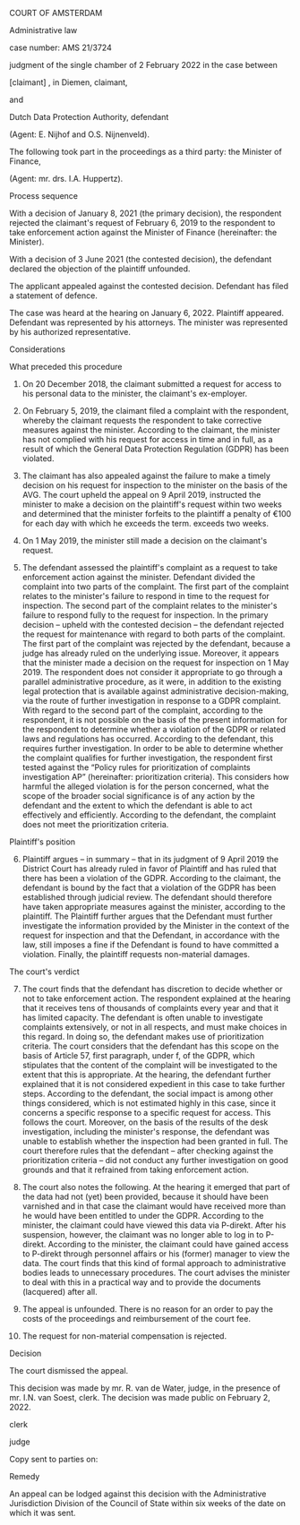 COURT OF AMSTERDAM

Administrative law

case number: AMS 21/3724

judgment of the single chamber of 2 February 2022 in the case between

\[claimant\] , in Diemen, claimant,

and

Dutch Data Protection Authority, defendant

(Agent: E. Nijhof and O.S. Nijnenveld).

The following took part in the proceedings as a third party: the Minister of Finance,

(Agent: mr. drs. I.A. Huppertz).

Process sequence

With a decision of January 8, 2021 (the primary decision), the respondent rejected the claimant's request of February 6, 2019 to the respondent to take enforcement action against the Minister of Finance (hereinafter: the Minister).

With a decision of 3 June 2021 (the contested decision), the defendant declared the objection of the plaintiff unfounded.

The applicant appealed against the contested decision. Defendant has filed a statement of defence.

The case was heard at the hearing on January 6, 2022. Plaintiff appeared. Defendant was represented by his attorneys. The minister was represented by his authorized representative.

Considerations

What preceded this procedure

1. On 20 December 2018, the claimant submitted a request for access to his personal data to the minister, the claimant's ex-employer.

2. On February 5, 2019, the claimant filed a complaint with the respondent, whereby the claimant requests the respondent to take corrective measures against the minister. According to the claimant, the minister has not complied with his request for access in time and in full, as a result of which the General Data Protection Regulation (GDPR) has been violated.

3. The claimant has also appealed against the failure to make a timely decision on his request for inspection to the minister on the basis of the AVG. The court upheld the appeal on 9 April 2019, instructed the minister to make a decision on the plaintiff's request within two weeks and determined that the minister forfeits to the plaintiff a penalty of €100 for each day with which he exceeds the term. exceeds two weeks.

4. On 1 May 2019, the minister still made a decision on the claimant's request.

5. The defendant assessed the plaintiff's complaint as a request to take enforcement action against the minister. Defendant divided the complaint into two parts of the complaint. The first part of the complaint relates to the minister's failure to respond in time to the request for inspection. The second part of the complaint relates to the minister's failure to respond fully to the request for inspection. In the primary decision – upheld with the contested decision – the defendant rejected the request for maintenance with regard to both parts of the complaint. The first part of the complaint was rejected by the defendant, because a judge has already ruled on the underlying issue. Moreover, it appears that the minister made a decision on the request for inspection on 1 May 2019. The respondent does not consider it appropriate to go through a parallel administrative procedure, as it were, in addition to the existing legal protection that is available against administrative decision-making, via the route of further investigation in response to a GDPR complaint. With regard to the second part of the complaint, according to the respondent, it is not possible on the basis of the present information for the respondent to determine whether a violation of the GDPR or related laws and regulations has occurred. According to the defendant, this requires further investigation. In order to be able to determine whether the complaint qualifies for further investigation, the respondent first tested against the “Policy rules for prioritization of complaints investigation AP” (hereinafter: prioritization criteria). This considers how harmful the alleged violation is for the person concerned, what the scope of the broader social significance is of any action by the defendant and the extent to which the defendant is able to act effectively and efficiently. According to the defendant, the complaint does not meet the prioritization criteria.

Plaintiff's position

6. Plaintiff argues – in summary – that in its judgment of 9 April 2019 the District Court has already ruled in favor of Plaintiff and has ruled that there has been a violation of the GDPR. According to the claimant, the defendant is bound by the fact that a violation of the GDPR has been established through judicial review. The defendant should therefore have taken appropriate measures against the minister, according to the plaintiff. The Plaintiff further argues that the Defendant must further investigate the information provided by the Minister in the context of the request for inspection and that the Defendant, in accordance with the law, still imposes a fine if the Defendant is found to have committed a violation. Finally, the plaintiff requests non-material damages.

The court's verdict

7. The court finds that the defendant has discretion to decide whether or not to take enforcement action. The respondent explained at the hearing that it receives tens of thousands of complaints every year and that it has limited capacity. The defendant is often unable to investigate complaints extensively, or not in all respects, and must make choices in this regard. In doing so, the defendant makes use of prioritization criteria. The court considers that the defendant has this scope on the basis of Article 57, first paragraph, under f, of the GDPR, which stipulates that the content of the complaint will be investigated to the extent that this is appropriate. At the hearing, the defendant further explained that it is not considered expedient in this case to take further steps. According to the defendant, the social impact is among other things considered, which is not estimated highly in this case, since it concerns a specific response to a specific request for access. This follows the court. Moreover, on the basis of the results of the desk investigation, including the minister's response, the defendant was unable to establish whether the inspection had been granted in full. The court therefore rules that the defendant – after checking against the prioritization criteria – did not conduct any further investigation on good grounds and that it refrained from taking enforcement action.

8. The court also notes the following. At the hearing it emerged that part of the data had not (yet) been provided, because it should have been varnished and in that case the claimant would have received more than he would have been entitled to under the GDPR. According to the minister, the claimant could have viewed this data via P-direkt. After his suspension, however, the claimant was no longer able to log in to P-direkt. According to the minister, the claimant could have gained access to P-direkt through personnel affairs or his (former) manager to view the data. The court finds that this kind of formal approach to administrative bodies leads to unnecessary procedures. The court advises the minister to deal with this in a practical way and to provide the documents (lacquered) after all.

9. The appeal is unfounded. There is no reason for an order to pay the costs of the proceedings and reimbursement of the court fee.

10. The request for non-material compensation is rejected.

Decision

The court dismissed the appeal.

This decision was made by mr. R. van de Water, judge, in the presence of mr. I.N. van Soest, clerk. The decision was made public on February 2, 2022.

clerk

judge

Copy sent to parties on:

Remedy

An appeal can be lodged against this decision with the Administrative Jurisdiction Division of the Council of State within six weeks of the date on which it was sent.
